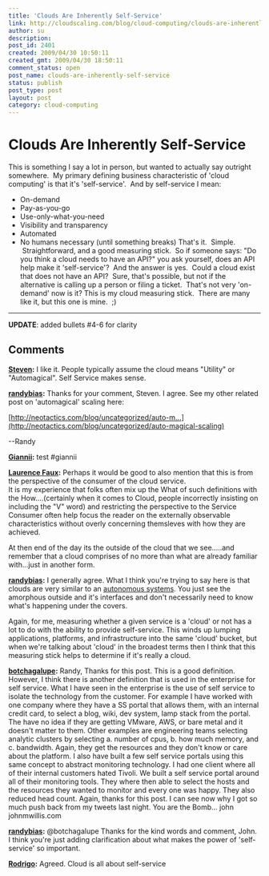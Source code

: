 ```yaml
---
title: 'Clouds Are Inherently Self-Service'
link: http://cloudscaling.com/blog/cloud-computing/clouds-are-inherently-self-service/
author: su
description: 
post_id: 2401
created: 2009/04/30 10:50:11
created_gmt: 2009/04/30 18:50:11
comment_status: open
post_name: clouds-are-inherently-self-service
status: publish
post_type: post
layout: post
category: cloud-computing
---
```


# Clouds Are Inherently Self-Service

This is something I say a lot in person, but wanted to actually say outright somewhere.  My primary defining business characteristic of 'cloud computing' is that it's 'self-service'.  And by self-service I mean: 

  * On-demand
  * Pay-as-you-go
  * Use-only-what-you-need
  * Visibility and transparency
  * Automated
  * No humans necessary (until something breaks)
That's it.  Simple.  Straightforward, and a good measuring stick.  So if someone says: "Do you think a cloud needs to have an API?" you ask yourself, does an API help make it 'self-service'?  And the answer is yes.  Could a cloud exist that does not have an API?  Sure, that's possible, but not if the alternative is calling up a person or filing a ticket.  That's not very 'on-demand' now is it? This is my cloud measuring stick.  There are many like it, but this one is mine.  ;)   

* * *

**UPDATE**: added bullets #4-6 for clarity

## Comments

**[Steven](#106 "2009-04-30 13:26:56"):** I like it. People typically assume the cloud means "Utility" or "Automagical". Self Service makes sense.

**[randybias](#107 "2009-04-30 13:43:01"):** Thanks for your comment, Steven. I agree. See my other related post on 'automagical' scaling here:  
  
[http://neotactics.com/blog/uncategorized/auto-m...](http://neotactics.com/blog/uncategorized/auto-magical-scaling)  
  
\--Randy

**[Giannii](#108 "2009-04-30 14:38:04"):** test #giannii

**[Laurence Faux](#109 "2009-05-01 00:52:26"):** Perhaps it would be good to also mention that this is from the perspective of the consumer of the cloud service.  
It is my experience that folks often mix up the What of such definitions with the How....(certainly when it comes to Cloud, people incorrectly insisting on including the "V" word) and restricting the perspective to the Service Consumer often help focus the reader on the externally observable characteristics without overly concerning themsleves with how they are achieved.  
  
At then end of the day its the outside of the cloud that we see.....and remember that a cloud comprises of no more than what are already familiar with...just in another form.

**[randybias](#110 "2009-05-01 12:17:35"):** I generally agree. What I think you're trying to say here is that clouds are very similar to an [autonomous systems](http://en.wikipedia.org/wiki/Autonomous_system_\(Internet\)). You just see the amorphous outside and it's interfaces and don't necessarily need to know what's happening under the covers.  
  
Again, for me, measuring whether a given service is a 'cloud' or not has a lot to do with the ability to provide self-service. This winds up lumping applications, platforms, and infrastructure into the same 'cloud' bucket, but when we're talking about 'cloud' in the broadest terms then I think that this measuring stick helps to determine if it's really a cloud.

**[botchagalupe](#114 "2009-07-31 05:25:48"):** Randy, Thanks for this post. This is a good definition. However, I think there is another definition that is used in the enterprise for self service. What I have seen in the enterprise is the use of self service to isolate the technology from the customer. For example I have worked with one company where they have a SS portal that allows them, with an internal credit card, to select a blog, wiki, dev system, lamp stack from the portal. The have no idea if they are getting VMware, AWS, or bare metal and it doesn't matter to them. Other examples are engineering teams selecting analytic clusters by selecting a. number of cpus, b. how much memory, and c. bandwidth. Again, they get the resources and they don't know or care about the platform. I also have built a few self service portals using this same concept to abstract monitoring technology. I had one client where all of their internal customers hated Tivoli. We built a self service portal around all of their monitoring tools. They where then able to select the hosts and the resources they wanted to monitor and every one was happy. They also reduced head count. Again, thanks for this post. I can see now why I got so much push back from my tweets last night. You are the Bomb... john johnmwillis.com

**[randybias](#115 "2009-08-03 11:32:41"):** @botchagalupe Thanks for the kind words and comment, John. I think you're just adding clarification about what makes the power of 'self-service' so important.

**[Rodrigo](#116 "2009-08-14 14:01:15"):** Agreed. Cloud is all about self-service

